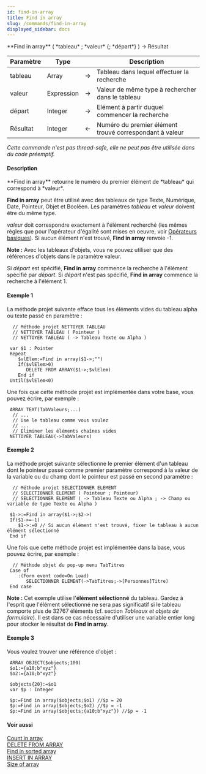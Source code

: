 ```yaml
---
id: find-in-array
title: Find in array
slug: /commands/find-in-array
displayed_sidebar: docs
---
```


<!--REF #_command_.Find in array.Syntax-->**Find in array** ( *tableau* ; *valeur* {; *départ*} ) -> Résultat<!-- END REF-->
<!--REF #_command_.Find in array.Params-->
| Paramètre | Type |  | Description |
| --- | --- | --- | --- |
| tableau | Array | &#8594;  | Tableau dans lequel effectuer la recherche |
| valeur | Expression | &#8594;  | Valeur de même type à rechercher dans le tableau |
| départ | Integer | &#8594;  | Elément à partir duquel commencer la recherche |
| Résultat | Integer | &#8592; | Numéro du premier élément trouvé correspondant à valeur |

<!-- END REF-->

*Cette commande n'est pas thread-safe, elle ne peut pas être utilisée dans du code préemptif.*


#### Description 

<!--REF #_command_.Find in array.Summary-->**Find in array** retourne le numéro du premier élément de *tableau* qui correspond à *valeur*.<!-- END REF-->

**Find in array** peut être utilisé avec des tableaux de type Texte, Numérique, Date, Pointeur, Objet et Booléen. Les paramètres *tableau* et *valeur* doivent être du même type.

*valeur* doit correspondre exactement à l'élément recherché (les mêmes règles que pour l'opérateur d'égalité sont mises en oeuvre, voir [Opérateurs basiques](https://developer.4d.com/docs/fr/Concepts/operators/#op%C3%A9rateurs-basiques)). Si aucun élément n'est trouvé, **Find in array** renvoie -1.

**Note :** Avec les tableaux d'objets, vous ne pouvez utiliser que des références d'objets dans le paramètre valeur. 

Si *départ* est spécifié, **Find in array** commence la recherche à l'élément spécifié par *départ*. Si *départ* n'est pas spécifié, **Find in array** commence la recherche à l'élément 1.

#### Exemple 1 

La méthode projet suivante efface tous les éléments vides du tableau alpha ou texte passé en paramètre : 

```4d
  // Méthode projet NETTOYER TABLEAU
  // NETTOYER TABLEAU ( Pointeur )
  // NETTOYER TABLEAU ( -> Tableau Texte ou Alpha )
 
 var $1 : Pointer
 Repeat
    $vlElem:=Find in array($1->;"")
    If($vlElem>0)
       DELETE FROM ARRAY($1->;$vlElem)
    End if
 Until($vlElem<0)
```

Une fois que cette méthode projet est implémentée dans votre base, vous pouvez écrire, par exemple :

```4d
 ARRAY TEXT(TabValeurs;...)
  // ...
  // Use le tableau comme vous voulez
  // ...
  // Eliminer les éléments chaînes vides
 NETTOYER TABLEAU(->TabValeurs)
```

#### Exemple 2 

La méthode projet suivante sélectionne le premier élément d'un tableau dont le pointeur passé comme premier paramètre correspond à la valeur de la variable ou du champ dont le pointeur est passé en second paramètre :

```4d
  // Méthode projet SELECTIONNER ELEMENT
  // SELECTIONNER ELEMENT ( Pointeur ; Pointeur)
  // SELECTIONNER ELEMENT ( -> Tableau Texte ou Alpha ; -> Champ ou variable de type Texte ou Alpha )
 
 $1->:=Find in array($1->;$2->)
 If($1->=-1)
    $1->:=0 // Si aucun élément n'est trouvé, fixer le tableau à aucun élément sélectionné
 End if
```

Une fois que cette méthode projet est implémentée dans la base, vous pouvez écrire, par exemple :

```4d
  // Méthode objet du pop-up menu TabTitres
 Case of
    :(Form event code=On Load)
       SELECTIONNER ELEMENT(->TabTitres;->[Personnes]Titre)
 End case
```

**Note :** Cet exemple utilise l'**élément sélectionné** du tableau. Gardez à l'esprit que l'élément sélectionné ne sera pas significatif si le tableau comporte plus de 32767 éléments (cf. section *Tableaux et objets de formulaire*). Il est dans ce cas nécessaire d'utiliser une variable entier long pour stocker le résultat de **Find in array**.

#### Exemple 3 

Vous voulez trouver une référence d'objet :

```4d
 ARRAY OBJECT($objects;100)
 $o1:={a10;b"xyz"}
 $o2:={a10;b"xyz"}
 
 $objects{20}:=$o1
 var $p : Integer
 
 $p:=Find in array($objects;$o1) //$p = 20 
 $p:=Find in array($objects;$o2) //$p = -1 
 $p:=Find in array($objects;{a10;b"xyz"}) //$p = -1
```

#### Voir aussi 

[Count in array](count-in-array.md)  
[DELETE FROM ARRAY](delete-from-array.md)  
[Find in sorted array](find-in-sorted-array.md)  
[INSERT IN ARRAY](insert-in-array.md)  
[Size of array](size-of-array.md)  